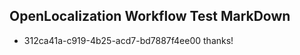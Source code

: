 ## OpenLocalization Workflow Test MarkDown

* 312ca41a-c919-4b25-acd7-bd7887f4ee00 
thanks!



<!--HONumber=Jan16_HO3-->
